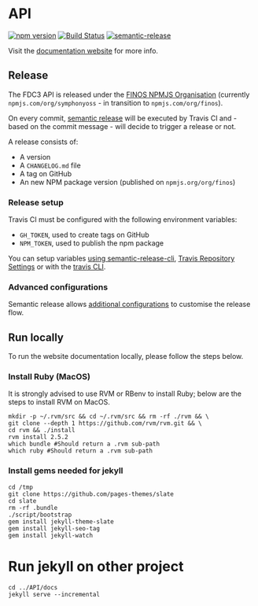 # API

[![npm version](https://badge.fury.io/js/hubot-symphony.svg)](https://badge.fury.io/js/hubot-symphony)
[![Build Status](https://travis-ci.org/maoo/API.svg?branch=master)](https://travis-ci.org/maoo/API)
[![semantic-release](https://img.shields.io/badge/%20%20%F0%9F%93%A6%F0%9F%9A%80-semantic--release-e10079.svg)](https://github.com/semantic-release/semantic-release)

Visit the [documentation website](http://blog.session.it/API) for more info.

## Release
The FDC3 API is released under the [FINOS NPMJS Organisation](npmjs.com/org/symphonyoss) (currently `npmjs.com/org/symphonyoss` - in transition to `npmjs.com/org/finos`).

On every commit, [semantic release](https://semantic-release.gitbook.io/semantic-release/) will be executed by Travis CI and - based on the commit message - will decide to trigger a release or not.

A release consists of:
- A version
- A `CHANGELOG.md` file
- A tag on GitHub
- An new NPM package version (published on `npmjs.org/org/finos`)

### Release setup
Travis CI must be configured with the following environment variables:
- `GH_TOKEN`, used to create tags on GitHub
- `NPM_TOKEN`, used to publish the npm package

You can setup variables [using semantic-release-cli](https://semantic-release.gitbook.io/semantic-release/usage/ci-configuration#automatic-setup-with-semantic-release-cli),  [Travis Repository Settings](https://docs.travis-ci.com/user/environment-variables/#defining-variables-in-repository-Settings) or with the [travis CLI](https://github.com/travis-ci/travis.rb#env).

### Advanced configurations
Semantic release allows [additional configurations](https://semantic-release.gitbook.io/semantic-release/usage/plugins) to customise the release flow.

## Run locally
To run the website documentation locally, please follow the steps below.

### Install Ruby (MacOS)

It is strongly advised to use RVM or RBenv to install Ruby; below are the steps to install RVM on MacOS.
```
mkdir -p ~/.rvm/src && cd ~/.rvm/src && rm -rf ./rvm && \
git clone --depth 1 https://github.com/rvm/rvm.git && \
cd rvm && ./install
rvm install 2.5.2
which bundle #Should return a .rvm sub-path
which ruby #Should return a .rvm sub-path
```

### Install gems needed for jekyll

```
cd /tmp
git clone https://github.com/pages-themes/slate
cd slate
rm -rf .bundle
./script/bootstrap
gem install jekyll-theme-slate
gem install jekyll-seo-tag
gem install jekyll-watch
```

# Run jekyll on other project
```
cd ../API/docs
jekyll serve --incremental
```